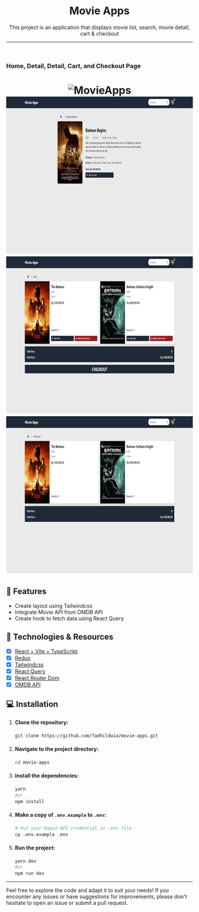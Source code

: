 <h1 align="center">Movie Apps</h1>

<p align="center">This project is an application that displays movie list, search, movie detail, cart & checkout</p>

---

<br>

### Home, Detail, Detail, Cart, and Checkout Page

<h1 align="center">
  <img alt="MovieApps" title="MovieApps" src="./github/result.gif" height="425" />
  <img alt="MovieApps" title="MovieApps" src="./github/detail.png" height="425" />
  <img alt="MovieApps" title="MovieApps" src="./github/cart.png" height="425" />
  <img alt="MovieApps" title="MovieApps" src="./github/checkout.png" height="425" />
</h1>

## 📱 Features

- Create layout using Tailwindcss
- Integrate Movie API from OMDB API
- Create hook to fetch data using React Query

## 🚀 Technologies & Resources

- [x] [React + Vite + TypeScript](https://vitejs.dev/)
- [x] [Redux](https://redux.js.org/introduction/getting-started)
- [x] [Tailwindcss](https://tailwindcss.com/docs/installation)
- [x] [React Query](https://tanstack.com/query/v3)
- [x] [React Router Dom](https://reactrouter.com/en/main/start/overview)
- [x] [OMDB API](https://www.omdbapi.com/)

## 💻 Installation

1. #### Clone the repository:

   ```bash
   git clone https://github.com/fadhildwia/movie-apps.git
   ```

2. #### Navigate to the project directory:

   ```bash
   cd movie-apps
   ```

3. #### Install the dependencies:
   ```bash
   yarn
   #or
   npm install
   ```
4. #### Make a copy of `.env.example` to `.env`:
   ```bash
   # Put your Rapid API credential in .env file
   cp .env.example .env
   ```
5. #### Run the project:
   ```bash
   yarn dev
   #or
   npm run dev
   ```

<!-- ## License

This example application is licensed under the [MIT License](LICENSE).

--- -->

---

Feel free to explore the code and adapt it to suit your needs! If you encounter any issues or have suggestions for improvements, please don't hesitate to open an issue or submit a pull request.
